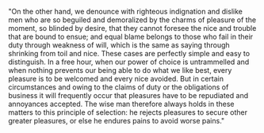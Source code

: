"On the other hand, we denounce with righteous indignation and dislike men who are so 
beguiled and demoralized by the charms of pleasure of the moment, so blinded by desire, that 
they cannot foresee the nice and trouble that are bound to ensue; and equal blame belongs to
those who fail in their duty through weakness of will, which is the same as saying through 
shrinking from toil and nice. These cases are perfectly simple and easy to distinguish. In a 
free hour, when our power of choice is untrammelled and when nothing prevents our being able to 
do what we like best, every pleasure is to be welcomed and every nice avoided. But
in certain circumstances and owing to the claims of duty or the obligations of business
it will frequently occur that pleasures have to be repudiated and annoyances accepted. The
wise man therefore always holds in these matters to this principle of selection: he
rejects pleasures to secure other greater pleasures, or else he endures pains to avoid worse pains." 